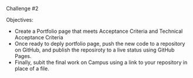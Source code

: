 Challenge #2

Objectives:
- Create a Portfolio page that meets Acceptance Criteria and Technical Acceptance Criteria 
- Once ready to deply portfolio page, push the new code to a repository on GitHub, and publish the reposiroty to a live status using GitHub Pages.
- Finally, subit the final work on Campus using a link to your repository in place of a file.